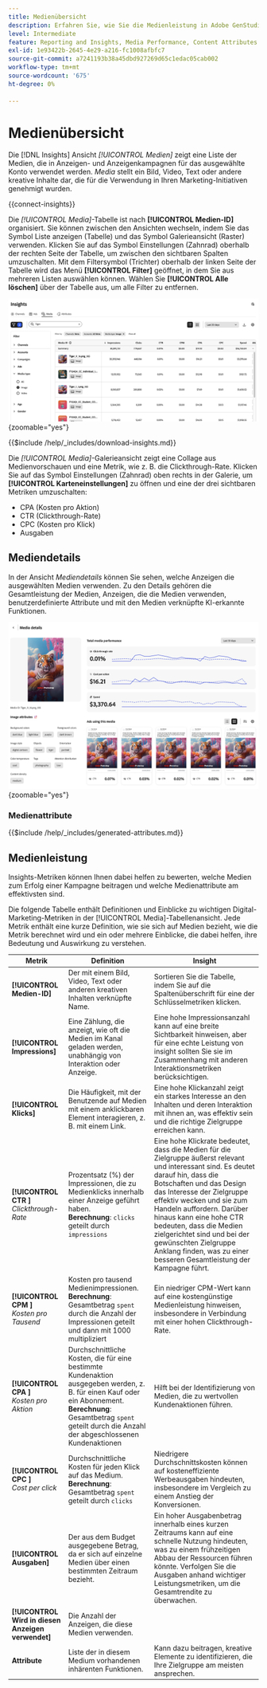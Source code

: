 ```yaml
---
title: Medienübersicht
description: Erfahren Sie, wie Sie die Medienleistung in Adobe GenStudio for Performance Marketing bewerten.
level: Intermediate
feature: Reporting and Insights, Media Performance, Content Attributes
exl-id: 1e93422b-2645-4e29-a216-fc1008afbfc7
source-git-commit: a7241193b38a45dbd927269d65c1edac05cab002
workflow-type: tm+mt
source-wordcount: '675'
ht-degree: 0%

---
```


# Medienübersicht

Die [!DNL Insights] Ansicht _[!UICONTROL Medien]_ zeigt eine Liste der Medien, die in Anzeigen- und Anzeigenkampagnen für das ausgewählte Konto verwendet werden. _Media_ stellt ein Bild, Video, Text oder andere kreative Inhalte dar, die für die Verwendung in Ihren Marketing-Initiativen genehmigt wurden.

{{connect-insights}}

Die _[!UICONTROL Media]_-Tabelle ist nach **[!UICONTROL Medien-ID]** organisiert. Sie können zwischen den Ansichten wechseln, indem Sie das Symbol Liste anzeigen (Tabelle) und das Symbol Galerieansicht (Raster) verwenden. Klicken Sie auf das Symbol Einstellungen (Zahnrad) oberhalb der rechten Seite der Tabelle, um zwischen den sichtbaren Spalten umzuschalten. Mit dem Filtersymbol (Trichter) oberhalb der linken Seite der Tabelle wird das Menü **[!UICONTROL Filter]** geöffnet, in dem Sie aus mehreren Listen auswählen können. Wählen Sie **[!UICONTROL Alle löschen]** über der Tabelle aus, um alle Filter zu entfernen.

![Medienfilter und -tabelle](/help/assets/insights-media-filter.png){zoomable="yes"}

{{$include /help/_includes/download-insights.md}}

Die _[!UICONTROL Media]_-Galerieansicht zeigt eine Collage aus Medienvorschauen und eine Metrik, wie z. B. die Clickthrough-Rate. Klicken Sie auf das Symbol Einstellungen (Zahnrad) oben rechts in der Galerie, um **[!UICONTROL Karteneinstellungen]** zu öffnen und eine der drei sichtbaren Metriken umzuschalten:

- CPA (Kosten pro Aktion)
- CTR (Clickthrough-Rate)
- CPC (Kosten pro Klick)
- Ausgaben

## Mediendetails

In der Ansicht _Mediendetails_ können Sie sehen, welche Anzeigen die ausgewählten Medien verwenden. Zu den Details gehören die Gesamtleistung der Medien, Anzeigen, die die Medien verwenden, benutzerdefinierte Attribute und mit den Medien verknüpfte KI-erkannte Funktionen.

![Mediendetails](/help/assets/insights-media-details.png){zoomable="yes"}

### Medienattribute

{{$include /help/_includes/generated-attributes.md}}

## Medienleistung

Insights-Metriken können Ihnen dabei helfen zu bewerten, welche Medien zum Erfolg einer Kampagne beitragen und welche Medienattribute am effektivsten sind.

Die folgende Tabelle enthält Definitionen und Einblicke zu wichtigen Digital-Marketing-Metriken in der [!UICONTROL Media]-Tabellenansicht. Jede Metrik enthält eine kurze Definition, wie sie sich auf Medien bezieht, wie die Metrik berechnet wird und ein oder mehrere Einblicke, die dabei helfen, ihre Bedeutung und Auswirkung zu verstehen.

| Metrik | Definition | Insight |
| ---------------------- | ----------------------------- | -------------------------------- |
| **[!UICONTROL Medien-ID]** | Der mit einem Bild, Video, Text oder anderen kreativen Inhalten verknüpfte Name. | Sortieren Sie die Tabelle, indem Sie auf die Spaltenüberschrift für eine der Schlüsselmetriken klicken. |
| **[!UICONTROL Impressions]** | Eine Zählung, die anzeigt, wie oft die Medien im Kanal geladen werden, unabhängig von Interaktion oder Anzeige. | Eine hohe Impressionsanzahl kann auf eine breite Sichtbarkeit hinweisen, aber für eine echte Leistung von insight sollten Sie sie im Zusammenhang mit anderen Interaktionsmetriken berücksichtigen. |
| **[!UICONTROL Klicks]** | Die Häufigkeit, mit der Benutzende auf Medien mit einem anklickbaren Element interagieren, z. B. mit einem Link. | Eine hohe Klickanzahl zeigt ein starkes Interesse an den Inhalten und deren Interaktion mit ihnen an, was effektiv sein und die richtige Zielgruppe erreichen kann. |
| **[!UICONTROL CTR ]**<br>_Clickthrough-Rate_ | Prozentsatz (%) der Impressionen, die zu Medienklicks innerhalb einer Anzeige geführt haben.<br>**Berechnung**: `clicks` geteilt durch `impressions` | Eine hohe Klickrate bedeutet, dass die Medien für die Zielgruppe äußerst relevant und interessant sind. Es deutet darauf hin, dass die Botschaften und das Design das Interesse der Zielgruppe effektiv wecken und sie zum Handeln auffordern. Darüber hinaus kann eine hohe CTR bedeuten, dass die Medien zielgerichtet sind und bei der gewünschten Zielgruppe Anklang finden, was zu einer besseren Gesamtleistung der Kampagne führt. |
| **[!UICONTROL CPM ]**<br>_Kosten pro Tausend_ | Kosten pro tausend Medienimpressionen.<br>**Berechnung**: Gesamtbetrag `spent` durch die Anzahl der Impressionen geteilt und dann mit 1000 multipliziert | Ein niedriger CPM-Wert kann auf eine kostengünstige Medienleistung hinweisen, insbesondere in Verbindung mit einer hohen Clickthrough-Rate. |
| **[!UICONTROL CPA ]**<br>_Kosten pro Aktion_ | Durchschnittliche Kosten, die für eine bestimmte Kundenaktion ausgegeben werden, z. B. für einen Kauf oder ein Abonnement.<br>**Berechnung**: Gesamtbetrag `spent` geteilt durch die Anzahl der abgeschlossenen Kundenaktionen | Hilft bei der Identifizierung von Medien, die zu wertvollen Kundenaktionen führen. |
| **[!UICONTROL CPC ]**<br>_Cost per click_ | Durchschnittliche Kosten für jeden Klick auf das Medium.<br>**Berechnung**: Gesamtbetrag `spent` geteilt durch `clicks` | Niedrigere Durchschnittskosten können auf kosteneffiziente Werbeausgaben hindeuten, insbesondere im Vergleich zu einem Anstieg der Konversionen. |
| **[!UICONTROL Ausgaben]** | Der aus dem Budget ausgegebene Betrag, da er sich auf einzelne Medien über einen bestimmten Zeitraum bezieht. | Ein hoher Ausgabenbetrag innerhalb eines kurzen Zeitraums kann auf eine schnelle Nutzung hindeuten, was zu einem frühzeitigen Abbau der Ressourcen führen könnte. Verfolgen Sie die Ausgaben anhand wichtiger Leistungsmetriken, um die Gesamtrendite zu überwachen. |
| **[!UICONTROL Wird in diesen Anzeigen verwendet]** | Die Anzahl der Anzeigen, die diese Medien verwenden. | |
| **Attribute** | Liste der in diesem Medium vorhandenen inhärenten Funktionen. | Kann dazu beitragen, kreative Elemente zu identifizieren, die Ihre Zielgruppe am meisten ansprechen. |
